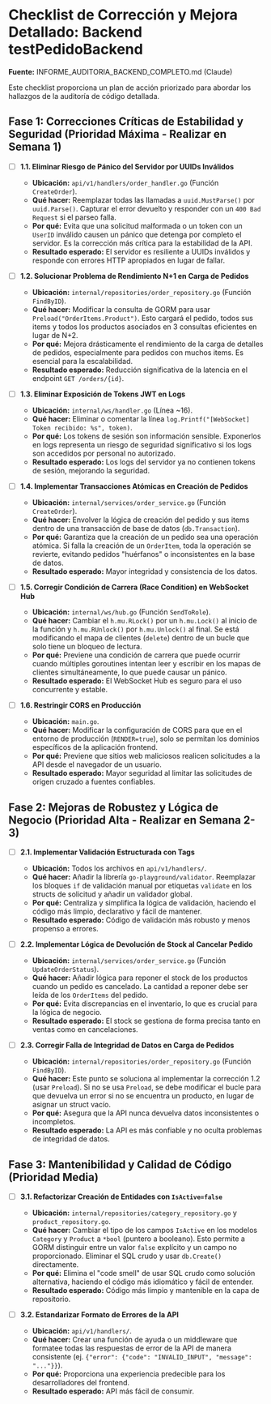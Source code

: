 # Checklist de Corrección y Mejora Detallado: Backend testPedidoBackend

**Fuente:** INFORME_AUDITORIA_BACKEND_COMPLETO.md (Claude)

Este checklist proporciona un plan de acción priorizado para abordar los hallazgos de la auditoría de código detallada.

## Fase 1: Correcciones Críticas de Estabilidad y Seguridad (Prioridad Máxima - Realizar en Semana 1)

- [ ] **1.1. Eliminar Riesgo de Pánico del Servidor por UUIDs Inválidos**
    - **Ubicación:** `api/v1/handlers/order_handler.go` (Función `CreateOrder`).
    - **Qué hacer:** Reemplazar todas las llamadas a `uuid.MustParse()` por `uuid.Parse()`. Capturar el error devuelto y responder con un `400 Bad Request` si el parseo falla.
    - **Por qué:** Evita que una solicitud malformada o un token con un `UserID` inválido causen un pánico que detenga por completo el servidor. Es la corrección más crítica para la estabilidad de la API.
    - **Resultado esperado:** El servidor es resiliente a UUIDs inválidos y responde con errores HTTP apropiados en lugar de fallar.

- [ ] **1.2. Solucionar Problema de Rendimiento N+1 en Carga de Pedidos**
    - **Ubicación:** `internal/repositories/order_repository.go` (Función `FindByID`).
    - **Qué hacer:** Modificar la consulta de GORM para usar `Preload("OrderItems.Product")`. Esto cargará el pedido, todos sus items y todos los productos asociados en 3 consultas eficientes en lugar de N+2.
    - **Por qué:** Mejora drásticamente el rendimiento de la carga de detalles de pedidos, especialmente para pedidos con muchos items. Es esencial para la escalabilidad.
    - **Resultado esperado:** Reducción significativa de la latencia en el endpoint `GET /orders/{id}`.

- [ ] **1.3. Eliminar Exposición de Tokens JWT en Logs**
    - **Ubicación:** `internal/ws/handler.go` (Línea ~16).
    - **Qué hacer:** Eliminar o comentar la línea `log.Printf("[WebSocket] Token recibido: %s", token)`.
    - **Por qué:** Los tokens de sesión son información sensible. Exponerlos en logs representa un riesgo de seguridad significativo si los logs son accedidos por personal no autorizado.
    - **Resultado esperado:** Los logs del servidor ya no contienen tokens de sesión, mejorando la seguridad.

- [ ] **1.4. Implementar Transacciones Atómicas en Creación de Pedidos**
    - **Ubicación:** `internal/services/order_service.go` (Función `CreateOrder`).
    - **Qué hacer:** Envolver la lógica de creación del pedido y sus items dentro de una transacción de base de datos (`db.Transaction`).
    - **Por qué:** Garantiza que la creación de un pedido sea una operación atómica. Si falla la creación de un `OrderItem`, toda la operación se revierte, evitando pedidos "huérfanos" o inconsistentes en la base de datos.
    - **Resultado esperado:** Mayor integridad y consistencia de los datos.

- [ ] **1.5. Corregir Condición de Carrera (Race Condition) en WebSocket Hub**
    - **Ubicación:** `internal/ws/hub.go` (Función `SendToRole`).
    - **Qué hacer:** Cambiar el `h.mu.RLock()` por un `h.mu.Lock()` al inicio de la función y `h.mu.RUnlock()` por `h.mu.Unlock()` al final. Se está modificando el mapa de clientes (`delete`) dentro de un bucle que solo tiene un bloqueo de lectura.
    - **Por qué:** Previene una condición de carrera que puede ocurrir cuando múltiples goroutines intentan leer y escribir en los mapas de clientes simultáneamente, lo que puede causar un pánico.
    - **Resultado esperado:** El WebSocket Hub es seguro para el uso concurrente y estable.

- [ ] **1.6. Restringir CORS en Producción**
    - **Ubicación:** `main.go`.
    - **Qué hacer:** Modificar la configuración de CORS para que en el entorno de producción (`RENDER=true`), solo se permitan los dominios específicos de la aplicación frontend.
    - **Por qué:** Previene que sitios web maliciosos realicen solicitudes a la API desde el navegador de un usuario.
    - **Resultado esperado:** Mayor seguridad al limitar las solicitudes de origen cruzado a fuentes confiables.

## Fase 2: Mejoras de Robustez y Lógica de Negocio (Prioridad Alta - Realizar en Semana 2-3)

- [ ] **2.1. Implementar Validación Estructurada con Tags**
    - **Ubicación:** Todos los archivos en `api/v1/handlers/`.
    - **Qué hacer:** Añadir la librería `go-playground/validator`. Reemplazar los bloques `if` de validación manual por etiquetas `validate` en los structs de solicitud y añadir un validador global.
    - **Por qué:** Centraliza y simplifica la lógica de validación, haciendo el código más limpio, declarativo y fácil de mantener.
    - **Resultado esperado:** Código de validación más robusto y menos propenso a errores.

- [ ] **2.2. Implementar Lógica de Devolución de Stock al Cancelar Pedido**
    - **Ubicación:** `internal/services/order_service.go` (Función `UpdateOrderStatus`).
    - **Qué hacer:** Añadir lógica para reponer el stock de los productos cuando un pedido es cancelado. La cantidad a reponer debe ser leída de los `OrderItems` del pedido.
    - **Por qué:** Evita discrepancias en el inventario, lo que es crucial para la lógica de negocio.
    - **Resultado esperado:** El stock se gestiona de forma precisa tanto en ventas como en cancelaciones.

- [ ] **2.3. Corregir Falla de Integridad de Datos en Carga de Pedidos**
    - **Ubicación:** `internal/repositories/order_repository.go` (Función `FindByID`).
    - **Qué hacer:** Este punto se soluciona al implementar la corrección 1.2 (usar `Preload`). Si no se usa `Preload`, se debe modificar el bucle para que devuelva un error si no se encuentra un producto, en lugar de asignar un struct vacío.
    - **Por qué:** Asegura que la API nunca devuelva datos inconsistentes o incompletos.
    - **Resultado esperado:** La API es más confiable y no oculta problemas de integridad de datos.

## Fase 3: Mantenibilidad y Calidad de Código (Prioridad Media)

- [ ] **3.1. Refactorizar Creación de Entidades con `IsActive=false`**
    - **Ubicación:** `internal/repositories/category_repository.go` y `product_repository.go`.
    - **Qué hacer:** Cambiar el tipo de los campos `IsActive` en los modelos `Category` y `Product` a `*bool` (puntero a booleano). Esto permite a GORM distinguir entre un valor `false` explícito y un campo no proporcionado. Eliminar el SQL crudo y usar `db.Create()` directamente.
    - **Por qué:** Elimina el "code smell" de usar SQL crudo como solución alternativa, haciendo el código más idiomático y fácil de entender.
    - **Resultado esperado:** Código más limpio y mantenible en la capa de repositorio.

- [ ] **3.2. Estandarizar Formato de Errores de la API**
    - **Ubicación:** `api/v1/handlers/`.
    - **Qué hacer:** Crear una función de ayuda o un middleware que formatee todas las respuestas de error de la API de manera consistente (ej. `{"error": {"code": "INVALID_INPUT", "message": "..."}}`).
    - **Por qué:** Proporciona una experiencia predecible para los desarrolladores del frontend.
    - **Resultado esperado:** API más fácil de consumir.
